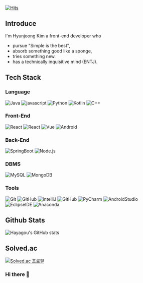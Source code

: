 [![Hits](https://hits.seeyoufarm.com/api/count/incr/badge.svg?url=https%3A%2F%2Fgithub.com%2Fhongjunland&count_bg=%2379C83D&title_bg=%23555555&icon=&icon_color=%23E7E7E7&title=hits&edge_flat=true)](https://hits.seeyoufarm.com)

## Introduce

I'm Hyunjoong Kim a front-end developer who
* pursue "Simple is the best",
* absorb something good like a sponge,
* tries something new.
* has a technically inquisitive mind (ENTJ).


## Tech Stack

### Language

![Java](https://img.shields.io/badge/-Java-%23007396?style=flat&logo=java&logoColor=white)
![javascript](https://img.shields.io/badge/-JavaScript-%23F7DF1E?style=flat&logo=JavaScript&logoColor=black)
![Python](https://img.shields.io/badge/-Python-%233776AB?style=flat&logo=python&logoColor=white)
![Kotlin](https://img.shields.io/badge/-Kotlin-%237F52FF?style=flat&logo=kotlin&logoColor=white)
![C++](https://img.shields.io/badge/-C%2B%2B-%2300599C?style=flat&logo=c%2B%2B&logoColor=white)

### Front-End
![React](https://img.shields.io/badge/-Angular-%2361DAFB?style=flat&logo=angular&logoColor=black)
![React](https://img.shields.io/badge/-React-%2361DAFB?style=flat&logo=react&logoColor=black)
![Vue](https://img.shields.io/badge/-Vue-%234FC08D?style=flat&logo=vue.js&logoColor=black)
![Android](https://img.shields.io/badge/-Android-%233DDC84?style=flat&logo=android&logoColor=white)

### Back-End

![SpringBoot](https://img.shields.io/badge/-SpringBoot-%236DB33F?style=flat&logo=springboot&logoColor=white)
![Node.js](https://img.shields.io/badge/-Node.js-%23339933?style=flat&logo=node.js&logoColor=white)

### DBMS

![MySQL](https://img.shields.io/badge/-MySQL-%234479A1?style=flat&logo=mysql&logoColor=white)
![MongoDB](https://img.shields.io/badge/-MongoDB-%2347A248?style=flat&logo=mongodb&logoColor=white)

### Tools

![Git](https://img.shields.io/badge/-Git-%23F05032?style=flat&logo=git&logoColor=white)
![GitHub](https://img.shields.io/badge/-GitHub-%23181717?style=flat&logo=github&logoColor=white)
![intelliJ](https://img.shields.io/badge/-IntelliJ%20IDEA-%23000000?style=flat&logo=intellijIDEA)
![GitHub](https://img.shields.io/badge/-VSCode-%23007ACC?style=flat&logo=visualstudiocode&logoColor=white)
![PyCharm](https://img.shields.io/badge/-PyCharm%20IDEA-%23000000?style=flat&logo=PyCharm)
![AndroidStudio](https://img.shields.io/badge/-AndroidStudio-%233DDC84?style=flat&logo=androidStudio&logoColor=white)
![EclipseIDE](https://img.shields.io/badge/-Eclipse-%23525C86?style=flat&logo=EclipseIDE)
![Anaconda](https://img.shields.io/badge/-Anaconda-%2344A833?style=flat&logo=Anaconda&logoColor=white)

## Github Stats

![Hayagou's GitHub stats](https://github-readme-stats.vercel.app/api?username=hayagou&show_icons=true&theme=vue)

## Solved.ac

[![Solved.ac
프로필](http://mazassumnida.wtf/api/v2/generate_badge?boj=zunza96)](https://solved.ac/zunza96)




### Hi there 👋

<!--
**hayagou/hayagou** is a ✨ _special_ ✨ repository because its `README.md` (this file) appears on your GitHub profile.

Here are some ideas to get you started:

- 🔭 I’m currently working on ...
- 🌱 I’m currently learning ...
- 👯 I’m looking to collaborate on ...
- 🤔 I’m looking for help with ...
- 💬 Ask me about ...
- 📫 How to reach me: ...
- 😄 Pronouns: ...
- ⚡ Fun fact: ...
-->
